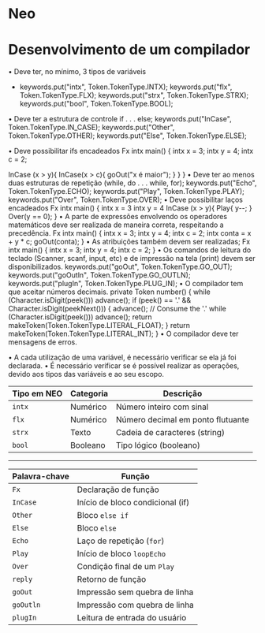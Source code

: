 # Neo
<h1> Desenvolvimento de um compilador </h1>

• Deve ter, no mínimo, 3 tipos de variáveis
- keywords.put("intx", Token.TokenType.INTX);
  keywords.put("flx", Token.TokenType.FLX);
  keywords.put("strx", Token.TokenType.STRX);
  keywords.put("bool", Token.TokenType.BOOL);
  
• Deve ter a estrutura de controle if . . . else;
  keywords.put("InCase", Token.TokenType.IN_CASE);
  keywords.put("Other", Token.TokenType.OTHER);
  keywords.put("Else", Token.TokenType.ELSE);
   
• Deve possibilitar ifs encadeados
  Fx intx main() {
    intx x = 3;
    intx y = 4;
    intx c = 2;

InCase (x > y){
	InCase(x > c){
    		goOut("x é maior");
	}
    }
}
• Deve ter ao menos duas estruturas de repetição (while, do . . . while, for);
  keywords.put("Echo", Token.TokenType.ECHO);
  keywords.put("Play", Token.TokenType.PLAY);
  keywords.put("Over", Token.TokenType.OVER);
• Deve possibilitar laços encadeados
  Fx intx main() {
    intx x = 3
    intx y = 4
    InCase (x > y){
    Play{
        y--;
        }
    Over(y == 0);
    }
• A parte de expressões envolvendo os operadores matemáticos deve ser realizada de maneira
correta, respeitando a precedência.
    Fx intx main() {
    intx x = 3;
    intx y = 4;
    intx c = 2;
    intx conta = x + y * c;
       goOut(conta);
}
• As atribuições também devem ser realizadas;
    Fx intx main() {
    intx x = 3;
    intx y = 4;
    intx c = 2;
    }
• Os comandos de leitura do teclado (Scanner, scanf, input, etc) e de impressão na tela (print)
devem ser disponibilizados.
    keywords.put("goOut", Token.TokenType.GO_OUT);
    keywords.put("goOutln", Token.TokenType.GO_OUTLN);
    keywords.put("plugIn", Token.TokenType.PLUG_IN);
• O compilador tem que aceitar números decimais.
 private Token number() {
        while (Character.isDigit(peek())) advance();
        if (peek() == '.' && Character.isDigit(peekNext())) {
            advance(); // Consume the '.'
            while (Character.isDigit(peek())) advance();
            return makeToken(Token.TokenType.LITERAL_FLOAT);
        }
        return makeToken(Token.TokenType.LITERAL_INT);
    }
• O compilador deve ter mensagens de erros.
  
• A cada utilização de uma variável, é necessário verificar se ela já foi declarada.
• É necessário verificar se é possível realizar as operações, devido aos tipos das variáveis e ao
seu escopo.


| Tipo em NEO | Categoria | Descrição                         |
| ----------- | --------- | --------------------------------- |
| `intx`      | Numérico  | Número inteiro com sinal          |
| `flx`       | Numérico  | Número decimal em ponto flutuante |
| `strx`      | Texto     | Cadeia de caracteres (string)     |
| `bool`      | Booleano  | Tipo lógico (booleano)            |


-----

| Palavra-chave | Função                           |
| ------------- | -------------------------------- |
| `Fx`          | Declaração de função             |
| `InCase`      | Início de bloco condicional (if) |
| `Other`       | Bloco `else if`                  |
| `Else`        | Bloco `else`                     |
| `Echo`        | Laço de repetição (`for`)        |
| `Play`        | Início de bloco `loopEcho`       |
| `Over`        | Condição final de um `Play`      |
| `reply`       | Retorno de função                |
| `goOut`       | Impressão sem quebra de linha    |
| `goOutln`     | Impressão com quebra de linha    |
| `plugIn`      | Leitura de entrada do usuário    |

